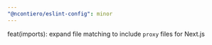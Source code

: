 ```yaml
---
"@ncontiero/eslint-config": minor
---
```


feat(imports): expand file matching to include `proxy` files for Next.js
